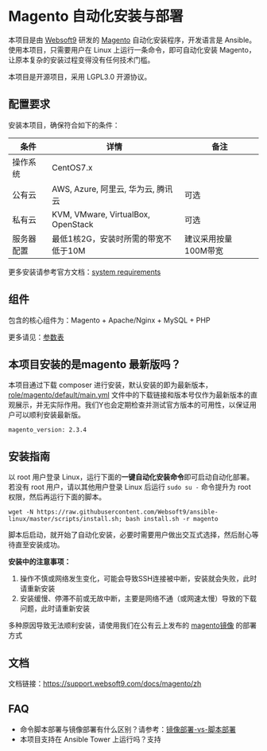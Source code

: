 # Magento 自动化安装与部署

本项目是由 [Websoft9](https://www.websoft9.com) 研发的 [Magento](https://magento.com/tech-resources/download) 自动化安装程序，开发语言是 Ansible。使用本项目，只需要用户在 Linux 上运行一条命令，即可自动化安装 Magento，让原本复杂的安装过程变得没有任何技术门槛。  

本项目是开源项目，采用 LGPL3.0 开源协议。

## 配置要求

安装本项目，确保符合如下的条件：

| 条件       | 详情       | 备注  |
| ------------ | ------------ | ----- |
| 操作系统       | CentOS7.x       |   |
| 公有云| AWS, Azure, 阿里云, 华为云, 腾讯云 | 可选 |
| 私有云|  KVM, VMware, VirtualBox, OpenStack | 可选 |
| 服务器配置 | 最低1核2G，安装时所需的带宽不低于10M |  建议采用按量100M带宽 |

更多安装请参考官方文档：[system requirements](https://devdocs.magento.com/guides/v2.3/install-gde/system-requirements.html)

## 组件

包含的核心组件为：Magento + Apache/Nginx + MySQL + PHP

更多请见：[参数表](/docs/zh/stack-components.md)

## 本项目安装的是magento 最新版吗？

本项目通过下载 composer 进行安装，默认安装的即为最新版本，[role/magento/default/main.yml](/roles/magento/defaults/main.yml) 文件中的下载链接和版本号仅作为最新版本的直观展示，并无实际作用。我们Y也会定期检查并测试官方版本的可用性，以保证用户可以顺利安装最新版。

```
magento_version: 2.3.4
```

## 安装指南

以 root 用户登录 Linux，运行下面的**一键自动化安装命令**即可启动自动化部署。若没有 root 用户，请以其他用户登录 Linux 后运行 `sudo su -` 命令提升为 root 权限，然后再运行下面的脚本。

```
wget -N https://raw.githubusercontent.com/Websoft9/ansible-linux/master/scripts/install.sh; bash install.sh -r magento

```

脚本后启动，就开始了自动化安装，必要时需要用户做出交互式选择，然后耐心等待直至安装成功。

**安装中的注意事项：**  

1. 操作不慎或网络发生变化，可能会导致SSH连接被中断，安装就会失败，此时请重新安装
2. 安装缓慢、停滞不前或无故中断，主要是网络不通（或网速太慢）导致的下载问题，此时请重新安装

多种原因导致无法顺利安装，请使用我们在公有云上发布的 [magento镜像](https://apps.websoft9.com/magento) 的部署方式


## 文档

文档链接：https://support.websoft9.com/docs/magento/zh

## FAQ

- 命令脚本部署与镜像部署有什么区别？请参考：[镜像部署-vs-脚本部署](https://support.websoft9.com/docs/faq/zh/bz-product.html#镜像部署-vs-脚本部署)
- 本项目支持在 Ansible Tower 上运行吗？支持
